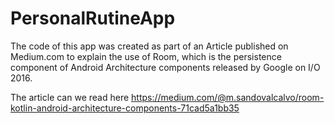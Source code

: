 # PersonalRutineApp

The code of this app was created as part of an Article published on Medium.com to explain the use of Room, which is the persistence component of Android Architecture components released by Google on I/O 2016.

The article can we read here https://medium.com/@m.sandovalcalvo/room-kotlin-android-architecture-components-71cad5a1bb35
